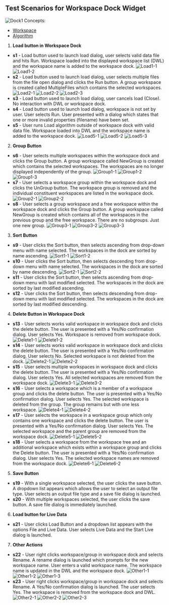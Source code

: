 ## Test Scenarios for Workspace Dock Widget 
![Dock1](ScenariosScreenshots/MantidDock.png)
Concepts:
 - [Workspace](http://docs.mantidproject.org/nightly/concepts/Workspace.html)
 - [Algorithm](http://docs.mantidproject.org/nightly/concepts/Algorithm.html)
 
1. **Load button in Workspace Dock**
 * **s1** - Load button used to launch load dialog, user selects valid data file and hits Run. Workspace loaded into the displayed workspace list (DWL) and the workspace name is added to the workspace dock. ![Load1-1](ScenariosScreenshots/Load1-1.png) ![Load1-2](ScenariosScreenshots/Load1-2.png)
 * **s2** - Load button used to launch load dialog, user selects multiple files from the file open dialog and clicks the Run button. A group workspace is created called MultipleFiles which contains the selected workspaces. ![Load2-1](ScenariosScreenshots/Load2-1.png) ![Load2-2](ScenariosScreenshots/Load2-2.png) ![Load2-3](ScenariosScreenshots/Load2-3.png)
 * **s3** - Load button used to launch load dialog, user cancels load (Close). No interaction with DWL or workspace dock.
 * **s4** - Load button used to launch load dialog, workspace is not set by user. User selects Run. User presented with a dialog which states that one or more invalid properties (filename) have been set.
 * **s5** - User runs Load algorithm outside of workspace dock with valid data file. Workspace loaded into DWL and the workspace name is added to the workspace dock. ![Load5-1](ScenariosScreenshots/Load5-1.png) ![Load5-2](ScenariosScreenshots/Load5-2.png) ![Load5-3](ScenariosScreenshots/Load5-3.png)
2. **Group Button**
 * **s6** - User selects multiple workspaces within the workspace dock and clicks the Group button.  A group workspace called NewGroup is created which contains the selected workspaces. The workspaces are no longer displayed independently of the group. ![Group1-1](ScenariosScreenshots/Group1-1.png) ![Group1-2](ScenariosScreenshots/Group1-2.png) ![Group1-3](ScenariosScreenshots/Group1-3.png)
 * **s7** - User selects a workspace group within the workspace dock and clicks the UnGroup button. The workspace group is removed and the individual constituent workspaces are listed in the workspace dock. ![Group2-1](ScenariosScreenshots/Group2-1.png) ![Group2-2](ScenariosScreenshots/Group2-2.png)
 * **s8** - User selects a group workspace and a free workspace within the workspace dock and clicks the Group button. A group workspace called NewGroup is created which contains all of the workspaces in the previous group and the free workspace. There are no subgroups. Just one new group. ![Group3-1](ScenariosScreenshots/Group3-1.png) ![Group3-2](ScenariosScreenshots/Group3-2.png) ![Group3-3](ScenariosScreenshots/Group3-3.png)
3. **Sort Button**
 * **s9** - User clicks the Sort button, then selects ascending from drop-down menu with name selected. The workspaces in the dock are sorted by name ascending. ![Sort1-1](ScenariosScreenshots/Sort1-1.png) ![Sort1-2](ScenariosScreenshots/Sort1-2.png)
 * **s10** - User clicks the Sort button, then selects descending from drop-down menu with name selected. The workspaces in the dock are sorted by name descending. ![Sort2-1](ScenariosScreenshots/Sort2-1.png) ![Sort2-2](ScenariosScreenshots/Sort2-2.png)
 * **s11** - User clicks the Sort button, then selects ascending from drop-down menu with last modified selected. The workspaces in the dock are sorted by last modified ascending.
 * **s12** - User clicks the Sort button, then selects descending from drop-down menu with last modified selected. The workspaces in the dock are sorted by last modified descending.
4. **Delete Button in Workspace Dock**
 * **s13** - User selects works valid workspace in workspace dock and clicks the delete button. The user is presented with a Yes/No confirmation dialog. User selects Yes. Workspace is removed from workspace dock. ![Delete1-1](ScenariosScreenshots/Delete1-1.png) ![Delete1-2](ScenariosScreenshots/Delete1-2.png)
 * **s14** - User selects works valid workspace in workspace dock and clicks the delete button. The user is presented with a Yes/No confirmation dialog. User selects No. Selected workspace is not deleted from the dock. ![Delete2-1](ScenariosScreenshots/Delete2-1.png) ![Delete2-2](ScenariosScreenshots/Delete2-2.png)
 * **s15** - User selects multiple workspaces in workspace dock and clicks the delete button. The user is presented with a Yes/No confirmation dialog. User selects Yes. All selected workspaces are removed from the workspace dock. ![Delete3-1](ScenariosScreenshots/Delete3-1.png) ![Delete3-2](ScenariosScreenshots/Delete3-2.png)
 * **s16** - User selects a workspace which is a member of a workspace group and clicks the delete button. The user is presented with a Yes/No confirmation dialog. User selects Yes. The selected workspace is deleted from the group. The group remains but with one less workspace. ![Delete4-1](ScenariosScreenshots/Delete4-1.png) ![Delete4-2](ScenariosScreenshots/Delete4-2.png)
 * **s17** - User selects the workspace in a workspace group which only contains one workspace and clicks the delete button. The user is presented with a Yes/No confirmation dialog. User selects Yes. The selected workspace and the parent group are removed from the workspace dock. ![Delete5-1](ScenariosScreenshots/Delete5-1.png) ![Delete5-2](ScenariosScreenshots/Delete5-2.png)
 * **s18** - User selects a workspace from the workspace tree and an additional workspace which exists within a workspace group and clicks the Delete button. The user is presented with a Yes/No confirmation dialog. User selects Yes. The selected workspace names are removed from the workspace dock. ![Delete6-1](ScenariosScreenshots/Delete6-1.png) ![Delete6-2](ScenariosScreenshots/Delete6-2.png)
5. **Save Button**
 * **s19** - With a single workspace selected, the user clicks the save button. A dropdown list appears which allows the user to select an output file type. User selects an output file type and a save file dialog is launched.
 * **s20** - With multiple workspaces selected, the user clicks the save button. A save file dialog is immediately launched.
6. **Load button for Live Data**
 * **s21** - User clicks Load Button and a dropdown list appears with the options File and Live Data. User selects Live Data and the Start Live dialog is launched.
7. **Other Actions**
 * **s22** - User right clicks workspace/group in workspace dock and selects Rename. A rename dialog is launched which prompts for the new workspace name. User enters a valid workspace name. The workspace name is updated in the DWL and the workspace dock. ![Other1-1](ScenariosScreenshots/Other1-1.png) ![Other1-2](ScenariosScreenshots/Other1-2.png) ![Other1-3](ScenariosScreenshots/Other1-3.png)
 * **s23** - User right clicks workspace/group in workspace dock and selects Rename. A Yes/No confirmation dialog is launched. The user selects Yes. The workspace is removed from the workspace dock and DWL. ![Other2-1](ScenariosScreenshots/Other2-1.png) ![Other2-2](ScenariosScreenshots/Other2-2.png) ![Other2-3](ScenariosScreenshots/Other2-3.png)